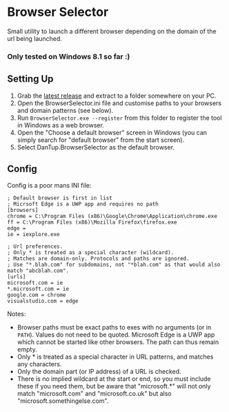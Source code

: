 # Browser Selector

Small utility to launch a different browser depending on the domain of the url being launched.

### Only tested on Windows 8.1 so far :)

## Setting Up

1. Grab the [latest release](https://github.com/DanTup/BrowserSelector/releases) and extract to a folder somewhere on your PC.
2. Open the BrowserSelector.ini file and customise paths to your browsers and domain patterns (see below).
3. Run `BrowserSelector.exe --register` from this folder to register the tool in Windows as a web browser.
4. Open the "Choose a default browser" screen in Windows (you can simply search for "default browser" from the start screen).
5. Select DanTup.BrowserSelector as the default browser.

## Config

Config is a poor mans INI file:

	; Default browser is first in list
	; Micrsoft Edge is a UWP app and requires no path
	[browsers]
	chrome = C:\Program Files (x86)\Google\Chrome\Application\chrome.exe
	ff = C:\Program Files (x86)\Mozilla Firefox\firefox.exe
	edge = 
	ie = iexplore.exe

	; Url preferences.
	; Only * is treated as a special character (wildcard).
	; Matches are domain-only. Protocols and paths are ignored.
	; Use "*.blah.com" for subdomains, not "*blah.com" as that would also match "abcblah.com".
	[urls]
	microsoft.com = ie
	*.microsoft.com = ie
	google.com = chrome
	visualstudio.com = edge

Notes:

- Browser paths must be exact paths to exes with no arguments (or in `PATH`). Values do not need to be quoted. Microsoft Edge is a UWP app which cannot be started like other browsers. The path can thus remain empty.
- Only * is treated as a special character in URL patterns, and matches any characters.
- Only the domain part (or IP address) of a URL is checked.
- There is no implied wildcard at the start or end, so you must include these if you need them, but be aware that "microsoft.*" will not only match "microsoft.com" and "microsoft.co.uk" but also "microsoft.somethingelse.com".
